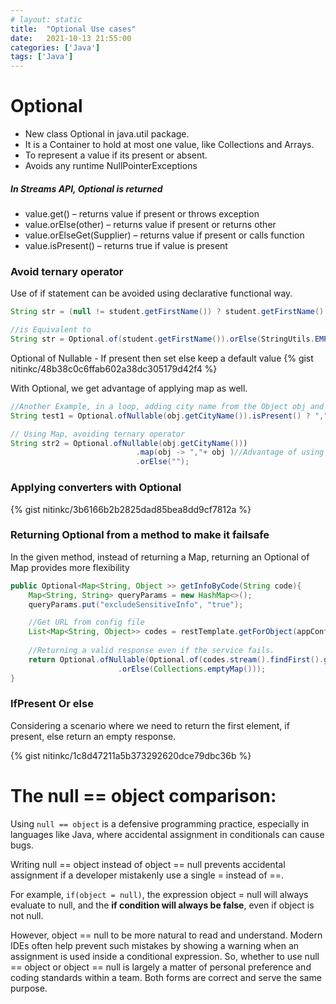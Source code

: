 ```yaml
---
# layout: static
title:  "Optional Use cases"
date:   2021-10-13 21:55:00
categories: ['Java']
tags: ['Java']
---
```


# Optional

* New class Optional in java.util package.
* It is a Container to hold at most one value, like Collections and Arrays.
* To represent a value if its present or absent.
* Avoids any runtime NullPointerExceptions

##### In Streams API, Optional is returned

* value.get() – returns value if present or throws exception
* value.orElse(other) – returns value if present or returns other
* value.orElseGet(Supplier) – returns value if present or calls function
* value.isPresent() – returns true if value is present


### Avoid ternary operator

Use of if statement can be avoided using declarative functional way. 

```java
String str = (null != student.getFirstName()) ? student.getFirstName() : StringUtils.EMPTY;

//is Equivalent to
String str = Optional.of(student.getFirstName()).orElse(StringUtils.EMPTY);
```

Optional of Nullable - If present then set else keep a default value
{% gist nitinkc/48b38c0c6ffab602a38dc305179d42f4 %}

With Optional, we get advantage of applying map as well.

```java
//Another Example, in a loop, adding city name from the Object obj and appending a comma if the city exist, else leaving the city name.
String test1 = Optional.ofNullable(obj.getCityName()).isPresent() ? "," + obj.getCityName():"");

// Using Map, avoiding ternary operator
String str2 = Optional.ofNullable(obj.getCityName()))
                            .map(obj -> ","+ obj )//Advantage of using map
                            .orElse("");
```

### Applying converters with Optional

{% gist nitinkc/3b6166b2b2825dad85bea8dd9cf7812a %}

### Returning Optional from a method to make it failsafe

In the given method, instead of returning a Map, returning an Optional of Map provides more flexibility
```java
public Optional<Map<String, Object >> getInfoByCode(String code){
    Map<String, String> queryParams = new HashMap<>();
    queryParams.put("excludeSensitiveInfo", "true");

    //Get URL from config file
    List<Map<String, Object>> codes = restTemplate.getForObject(appConfig.getUrl()+"code/"+code, List.class, queryParams);
    
    //Returning a valid response even if the service fails.
    return Optional.ofNullable(Optional.of(codes.stream().findFirst().get())
                        .orElse(Collections.emptyMap()));
}
```

### IfPresent Or else

Considering a scenario where we need to return the first element, if present, else return an empty response.

{% gist nitinkc/1c8d47211a5b373292620dce79dbc36b %}


# The null == object comparison:

Using `null == object` is a defensive programming practice, especially in languages like Java, where accidental assignment 
in conditionals can cause bugs. 

Writing null == object instead of object == null prevents accidental assignment if a developer mistakenly use a single = instead of ==. 

For example, `if(object = null)`, the expression object = null will always evaluate to null, and the **if condition will always be false**, even if object is not null.

However, object == null to be more natural to read and understand. 
Modern IDEs often help prevent such mistakes by showing a warning when an assignment is used inside a conditional expression. 
So, whether to use null == object or object == null is largely a matter of personal preference and coding standards within a team. 
Both forms are correct and serve the same purpose.
